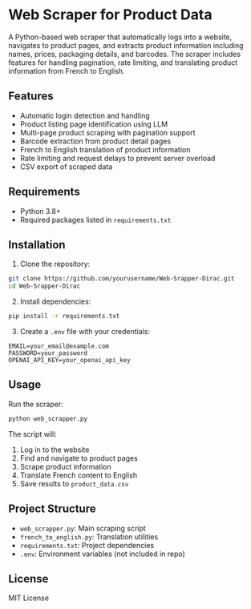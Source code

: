 # Web Scraper for Product Data

A Python-based web scraper that automatically logs into a website, navigates to product pages, and extracts product information including names, prices, packaging details, and barcodes. The scraper includes features for handling pagination, rate limiting, and translating product information from French to English.

## Features

- Automatic login detection and handling
- Product listing page identification using LLM
- Multi-page product scraping with pagination support
- Barcode extraction from product detail pages
- French to English translation of product information
- Rate limiting and request delays to prevent server overload
- CSV export of scraped data

## Requirements

- Python 3.8+
- Required packages listed in `requirements.txt`

## Installation

1. Clone the repository:
```bash
git clone https://github.com/yourusername/Web-Srapper-Dirac.git
cd Web-Srapper-Dirac
```

2. Install dependencies:
```bash
pip install -r requirements.txt
```

3. Create a `.env` file with your credentials:
```
EMAIL=your_email@example.com
PASSWORD=your_password
OPENAI_API_KEY=your_openai_api_key
```

## Usage

Run the scraper:
```bash
python web_scrapper.py
```

The script will:
1. Log in to the website
2. Find and navigate to product pages
3. Scrape product information
4. Translate French content to English
5. Save results to `product_data.csv`

## Project Structure

- `web_scrapper.py`: Main scraping script
- `french_to_english.py`: Translation utilities
- `requirements.txt`: Project dependencies
- `.env`: Environment variables (not included in repo)

## License

MIT License 